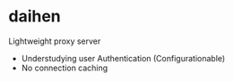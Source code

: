 # daihen
Lightweight proxy server

- Understudying user Authentication (Configurationable)
- No connection caching
